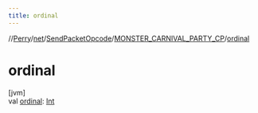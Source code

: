 ```yaml
---
title: ordinal
---
```

//[Perry](../../../../index.html)/[net](../../index.html)/[SendPacketOpcode](../index.html)/[MONSTER_CARNIVAL_PARTY_CP](index.html)/[ordinal](ordinal.html)



# ordinal



[jvm]\
val [ordinal](ordinal.html): [Int](https://kotlinlang.org/api/latest/jvm/stdlib/kotlin/-int/index.html)




